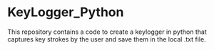 # KeyLogger_Python
This repository contains a code to create a keylogger in python that captures key strokes by the user and save them in the local .txt file.
